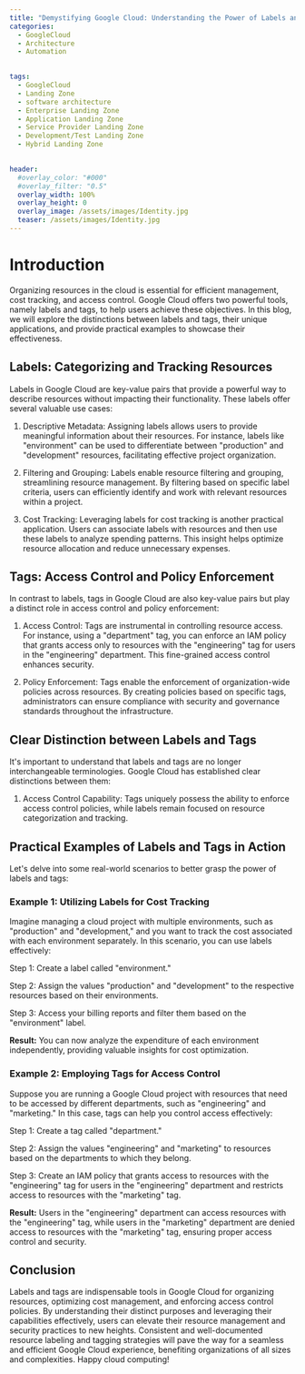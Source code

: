 ```yaml
---
title: "Demystifying Google Cloud: Understanding the Power of Labels and Tags"
categories:
  - GoogleCloud
  - Architecture
  - Automation
  

tags:
  - GoogleCloud
  - Landing Zone
  - software architecture
  - Enterprise Landing Zone
  - Application Landing Zone 
  - Service Provider Landing Zone
  - Development/Test Landing Zone
  - Hybrid Landing Zone
  

header:
  #overlay_color: "#000"
  #overlay_filter: "0.5"
  overlay_width: 100%
  overlay_height: 0
  overlay_image: /assets/images/Identity.jpg
  teaser: /assets/images/Identity.jpg
---
```


# Introduction

Organizing resources in the cloud is essential for efficient management, cost tracking, and access control. Google Cloud offers two powerful tools, namely labels and tags, to help users achieve these objectives. In this blog, we will explore the distinctions between labels and tags, their unique applications, and provide practical examples to showcase their effectiveness.

## Labels: Categorizing and Tracking Resources

Labels in Google Cloud are key-value pairs that provide a powerful way to describe resources without impacting their functionality. These labels offer several valuable use cases:

1. Descriptive Metadata: Assigning labels allows users to provide meaningful information about their resources. For instance, labels like "environment" can be used to differentiate between "production" and "development" resources, facilitating effective project organization.

2. Filtering and Grouping: Labels enable resource filtering and grouping, streamlining resource management. By filtering based on specific label criteria, users can efficiently identify and work with relevant resources within a project.

3. Cost Tracking: Leveraging labels for cost tracking is another practical application. Users can associate labels with resources and then use these labels to analyze spending patterns. This insight helps optimize resource allocation and reduce unnecessary expenses.

## Tags: Access Control and Policy Enforcement

In contrast to labels, tags in Google Cloud are also key-value pairs but play a distinct role in access control and policy enforcement:

1. Access Control: Tags are instrumental in controlling resource access. For instance, using a "department" tag, you can enforce an IAM policy that grants access only to resources with the "engineering" tag for users in the "engineering" department. This fine-grained access control enhances security.

2. Policy Enforcement: Tags enable the enforcement of organization-wide policies across resources. By creating policies based on specific tags, administrators can ensure compliance with security and governance standards throughout the infrastructure.

## Clear Distinction between Labels and Tags

It's important to understand that labels and tags are no longer interchangeable terminologies. Google Cloud has established clear distinctions between them:

1. Access Control Capability: Tags uniquely possess the ability to enforce access control policies, while labels remain focused on resource categorization and tracking.

## Practical Examples of Labels and Tags in Action

Let's delve into some real-world scenarios to better grasp the power of labels and tags:

### Example 1: Utilizing Labels for Cost Tracking

Imagine managing a cloud project with multiple environments, such as "production" and "development," and you want to track the cost associated with each environment separately. In this scenario, you can use labels effectively:

Step 1: Create a label called "environment." 

Step 2: Assign the values "production" and "development" to the respective resources based on their environments.

Step 3: Access your billing reports and filter them based on the "environment" label.

**Result:** You can now analyze the expenditure of each environment independently, providing valuable insights for cost optimization.

### Example 2: Employing Tags for Access Control

Suppose you are running a Google Cloud project with resources that need to be accessed by different departments, such as "engineering" and "marketing." In this case, tags can help you control access effectively:

Step 1: Create a tag called "department."

Step 2: Assign the values "engineering" and "marketing" to resources based on the departments to which they belong.

Step 3: Create an IAM policy that grants access to resources with the "engineering" tag for users in the "engineering" department and restricts access to resources with the "marketing" tag.

**Result:** Users in the "engineering" department can access resources with the "engineering" tag, while users in the "marketing" department are denied access to resources with the "marketing" tag, ensuring proper access control and security.

## Conclusion

Labels and tags are indispensable tools in Google Cloud for organizing resources, optimizing cost management, and enforcing access control policies. By understanding their distinct purposes and leveraging their capabilities effectively, users can elevate their resource management and security practices to new heights. Consistent and well-documented resource labeling and tagging strategies will pave the way for a seamless and efficient Google Cloud experience, benefiting organizations of all sizes and complexities. Happy cloud computing!

